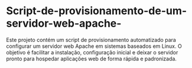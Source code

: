 # Script-de-provisionamento-de-um-servidor-web-apache-
Este projeto contém um script de provisionamento automatizado para configurar um servidor web Apache em sistemas baseados em Linux. O objetivo é facilitar a instalação, configuração inicial e deixar o servidor pronto para hospedar aplicações web de forma rápida e padronizada.
